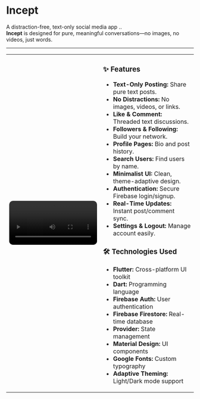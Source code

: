 # Incept

A distraction-free, text-only social media app ..  
**Incept** is designed for pure, meaningful conversations—no images, no videos, just words.

---

<table>
  <tr>
    <td width="50%">
      <video src="https://private-user-images.githubusercontent.com/146334919/460332575-6e67a18b-7273-4d43-8eb0-bd76f873e003.mp4?jwt=eyJhbGciOiJIUzI1NiIsInR5cCI6IkpXVCJ9.eyJpc3MiOiJnaXRodWIuY29tIiwiYXVkIjoicmF3LmdpdGh1YnVzZXJjb250ZW50LmNvbSIsImtleSI6ImtleTUiLCJleHAiOjE3NTEyMjIwMjQsIm5iZiI6MTc1MTIyMTcyNCwicGF0aCI6Ii8xNDYzMzQ5MTkvNDYwMzMyNTc1LTZlNjdhMThiLTcyNzMtNGQ0My04ZWIwLWJkNzZmODczZTAwMy5tcDQ_WC1BbXotQWxnb3JpdGhtPUFXUzQtSE1BQy1TSEEyNTYmWC1BbXotQ3JlZGVudGlhbD1BS0lBVkNPRFlMU0E1M1BRSzRaQSUyRjIwMjUwNjI5JTJGdXMtZWFzdC0xJTJGczMlMkZhd3M0X3JlcXVlc3QmWC1BbXotRGF0ZT0yMDI1MDYyOVQxODI4NDRaJlgtQW16LUV4cGlyZXM9MzAwJlgtQW16LVNpZ25hdHVyZT03YjAyMTIxMGU5ZmQ5ZTEwN2I1OWMwZDRmOWJmMjE1MDI0MDIxZjUzZjljZjIyYjY3ZWNkMWFiYWNlMjIxODExJlgtQW16LVNpZ25lZEhlYWRlcnM9aG9zdCJ9.fLOnGyM-0degS-ee_PuL_GD9QNlJdiCAtSSa6KlRCzc" controls width="100%" style="border-radius: 10px;"></video>
    </td>
    <td width="50%" valign="top">
      <h3>✨ Features</h3>
      <ul>
        <li><strong>Text-Only Posting:</strong> Share pure text posts.</li>
        <li><strong>No Distractions:</strong> No images, videos, or links.</li>
        <li><strong>Like & Comment:</strong> Threaded text discussions.</li>
        <li><strong>Followers & Following:</strong> Build your network.</li>
        <li><strong>Profile Pages:</strong> Bio and post history.</li>
        <li><strong>Search Users:</strong> Find users by name.</li>
        <li><strong>Minimalist UI:</strong> Clean, theme-adaptive design.</li>
        <li><strong>Authentication:</strong> Secure Firebase login/signup.</li>
        <li><strong>Real-Time Updates:</strong> Instant post/comment sync.</li>
        <li><strong>Settings & Logout:</strong> Manage account easily.</li>
      </ul>
      <h3>🛠️ Technologies Used</h3>
      <ul>
        <li><strong>Flutter:</strong> Cross-platform UI toolkit</li>
        <li><strong>Dart:</strong> Programming language</li>
        <li><strong>Firebase Auth:</strong> User authentication</li>
        <li><strong>Firebase Firestore:</strong> Real-time database</li>
        <li><strong>Provider:</strong> State management</li>
        <li><strong>Material Design:</strong> UI components</li>
        <li><strong>Google Fonts:</strong> Custom typography</li>
        <li><strong>Adaptive Theming:</strong> Light/Dark mode support</li>
      </ul>
    </td>
  </tr>
</table>



